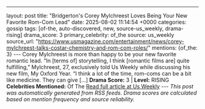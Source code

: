 ---
layout: post
title: "Bridgerton's Corey Mylchreest Loves Being Your New Favorite Rom-Com Lead"
date: 2025-08-02 11:14:54 +0000
categories: gossip
tags: [of-the, auto-discovered, new, source-us_weekly, drama-rising]
drama_score: 3
primary_celebrity: of_the
source: us_weekly
source_url: "https://www.usmagazine.com/entertainment/news/corey-mylchreest-talks-costar-chemistry-and-rom-com-roles/"
mentions: {of_the: 3} --- Corey Mylchreest is more than happy to be your new favorite romantic lead. “In [terms of] storytelling, I think [romantic films are] quite fulfilling,” Mylchreest, 27, exclusively told Us Weekly while discussing his new film, My Oxford Year. “I think a lot of the time, rom-coms can be a bit like medicine. They can give […] **Drama Score:** 3 | **Level:** RISING **Celebrities Mentioned:** Of The [Read full article at Us Weekly](https://www.usmagazine.com/entertainment/news/corey-mylchreest-talks-costar-chemistry-and-rom-com-roles/) --- *This post was automatically generated from RSS feeds. Drama scores are calculated based on mention frequency and source reliability.*